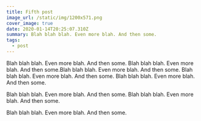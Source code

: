 ```yaml
---
title: Fifth post
image_url: /static/img/1200x571.png
cover_image: true
date: 2020-01-14T20:25:07.310Z
summary: Blah blah blah. Even more blah. And then some.
tags:
  - post
---
```

Blah blah blah. Even more blah. And then some. Blah blah blah. Even more blah. And then some.Blah blah blah. Even more blah. And then some. Blah blah blah. Even more blah. And then some. Blah blah blah. Even more blah. And then some.



Blah blah blah. Even more blah. And then some. Blah blah blah. Even more blah. And then some.

Blah blah blah. Even more blah. And then some.
